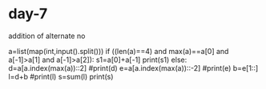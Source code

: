 # day-7

addition of alternate no

a=list(map(int,input().split()))
if ((len(a)==4) and max(a)==a[0] and a[-1]>a[1] and a[-1]>a[2]):
    s1=a[0]+a[-1]
    print(s1)
else:
    d=a[a.index(max(a))::2]
    #print(d)
    e=a[a.index(max(a))::-2]
    #print(e)
    b=e[1::]
    l=d+b
    #print(l)
    s=sum(l)
    print(s)
